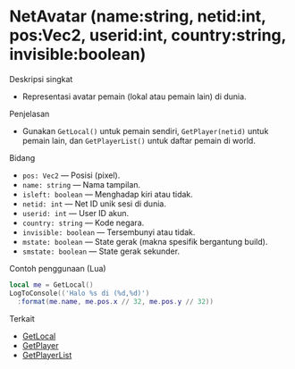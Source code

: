 # NetAvatar (name:string, netid:int, pos:Vec2, userid:int, country:string, invisible:boolean)

Deskripsi singkat
- Representasi avatar pemain (lokal atau pemain lain) di dunia.

Penjelasan
- Gunakan `GetLocal()` untuk pemain sendiri, `GetPlayer(netid)` untuk pemain lain, dan `GetPlayerList()` untuk daftar pemain di world.

Bidang
- `pos: Vec2` — Posisi (pixel).
- `name: string` — Nama tampilan.
- `isleft: boolean` — Menghadap kiri atau tidak.
- `netid: int` — Net ID unik sesi di dunia.
- `userid: int` — User ID akun.
- `country: string` — Kode negara.
- `invisible: boolean` — Tersembunyi atau tidak.
- `mstate: boolean` — State gerak (makna spesifik bergantung build).
- `smstate: boolean` — State gerak sekunder.

Contoh penggunaan (Lua)
```lua
local me = GetLocal()
LogToConsole(('Halo %s di (%d,%d)')
  :format(me.name, me.pos.x // 32, me.pos.y // 32))
```

Terkait
- [GetLocal](../functions/GetLocal.md)
- [GetPlayer](../functions/GetPlayer.md)
- [GetPlayerList](../functions/GetPlayerList.md)
